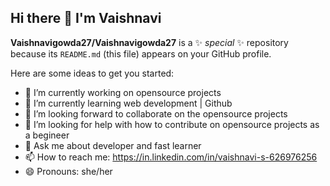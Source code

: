 ## Hi there 👋 I'm Vaishnavi


**Vaishnavigowda27/Vaishnavigowda27** is a ✨ _special_ ✨ repository because its `README.md` (this file) appears on your GitHub profile.

Here are some ideas to get you started:

- 🔭 I’m currently working on opensource projects
- 🌱 I’m currently learning web development | Github
- 👯 I’m looking forward to collaborate on the opensource projects
- 🤔 I’m looking for help with how to contribute on opensource projects as a begineer
- 💬 Ask me about developer and fast learner
- 📫 How to reach me: https://in.linkedin.com/in/vaishnavi-s-626976256
- 😄 Pronouns: she/her


